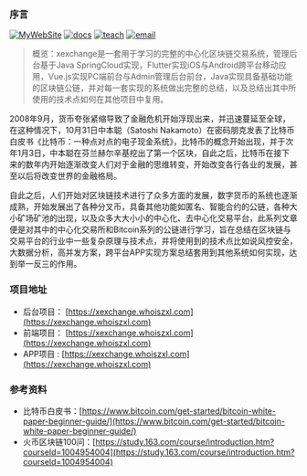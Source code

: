 ### 序言

[![MyWebSite](https://img.shields.io/badge/我的站点-whoiszxl-blue.svg)](https://whoiszxl.github.io)
[![docs](https://img.shields.io/badge/docs-reference-green.svg)](https://whoiszxl.github.io)
[![teach](https://img.shields.io/badge/教程-BohemianRhapsody-orange.svg)](https://github.com/whoiszxl/BohemianRhapsody)
[![email](https://img.shields.io/badge/email-whoiszxl@gmail.com-red.svg)](https://whoiszxl.github.io)

> 概览：xexchange是一套用于学习的完整的中心化区块链交易系统，管理后台基于Java SpringCloud实现，Flutter实现iOS与Android跨平台移动应用，Vue.js实现PC端前台与Admin管理后台前台，Java实现具备基础功能的区块链公链，并对每一套实现的系统做出完整的总结，以及总结出其中所使用的技术点如何在其他项目中复用。


2008年9月，货币夸张紧缩导致了金融危机开始浮现出来，并迅速蔓延至全球，在这种情况下，10月31日中本聪（Satoshi Nakamoto）在密码朋克发表了比特币白皮书《比特币：一种点对点的电子现金系统》，比特币的概念开始出现，并于次年1月3日，中本聪在芬兰赫尔辛基挖出了第一个区块，自此之后，比特币在接下来的数年内开始逐渐改变人们对于金融的思维转变，开始改变各行各业的发展，甚至以后将改变世界的金融格局。

自此之后，人们开始对区块链技术进行了众多方面的发展，数字货币的系统也逐渐成熟，开始发展出了各种分叉币，具备其他功能如匿名、智能合约的公链，各种大小矿场矿池的出现，以及众多大大小小的中心化、去中心化交易平台，此系列文章便是对其中的中心化交易所和Bitcoin系列的公链进行学习，旨在总结在区块链与交易平台的行业中一些复杂原理与技术点，并将使用到的技术点比如说风控安全，大数据分析，高并发方案，跨平台APP实现方案总结套用到其他系统如何实现，达到举一反三的作用。


### 项目地址
- 后台项目： [https://xexchange.whoiszxl.com](https://xexchange.whoiszxl.com)
- 前端项目： [https://xexchange.whoiszxl.com](https://xexchange.whoiszxl.com)
- APP项目 : [https://xexchange.whoiszxl.com](https://xexchange.whoiszxl.com)


### 参考资料
- 比特币白皮书：[https://www.bitcoin.com/get-started/bitcoin-white-paper-beginner-guide/](https://www.bitcoin.com/get-started/bitcoin-white-paper-beginner-guide/)
- 火币区块链100问：[https://study.163.com/course/introduction.htm?courseId=1004954004](https://study.163.com/course/introduction.htm?courseId=1004954004)